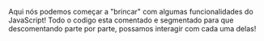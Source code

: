 Aqui nós podemos começar a "brincar" com algumas funcionalidades do JavaScript! Todo o codigo esta comentado e segmentado para que descomentando parte por parte, possamos interagir com cada uma delas!
